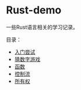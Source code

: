 # Rust-demo
一些Rust语言相关的学习记录。

目录：
- [入门尝试](./hello-rust)
- [猜数字游戏](./guessing_game)
- [函数](./functions)
- [控制流](./branches)
- [所有权](./ownership)